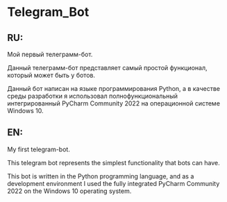 # Telegram_Bot

## RU:

Мой первый телеграмм-бот.

Данный телеграмм-бот представляет самый простой функционал, который может быть у ботов.

Данный бот написан на языке программирования Python, а в качестве среды разработки я использовал полнофункциональный интегрированный PyCharm Community 2022 на операционной системе Windows 10.

##
## EN:

My first telegram-bot.

This telegram bot represents the simplest functionality that bots can have.

This bot is written in the Python programming language, and as a development environment I used the fully integrated PyCharm Community 2022 on the Windows 10 operating system.

##
